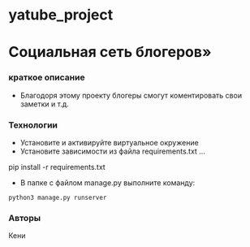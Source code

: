 # yatube_project
# Социальная сеть блогеров»
### краткое описание
- Благодоря этому проекту блогеры смогут коментировать свои заметки и т.д.
### Технологии
- Установите и активируйте виртуальное окружение
- Установите зависимости из файла requirements.txt
...

pip install -r requirements.txt
- В папке с файлом manage.py выполните команду:
```
python3 manage.py runserver
```
### Авторы
Кени